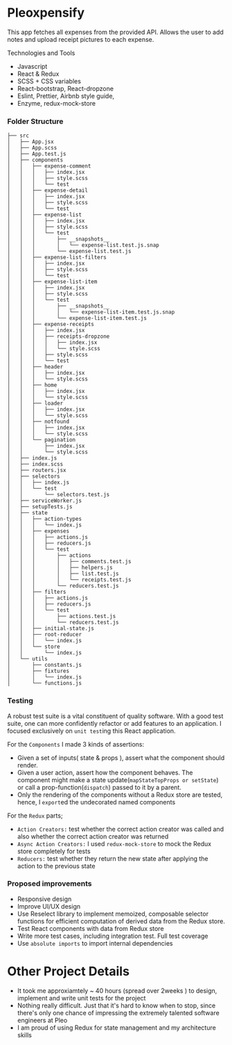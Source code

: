 # Pleoxpensify

This app fetches all expenses from the provided API. Allows the user to add notes and upload receipt pictures to each expense.

Technologies and Tools

- Javascript
- React & Redux
- SCSS + CSS variables
- React-bootstrap, React-dropzone
- Eslint, Prettier, Airbnb style guide,
- Enzyme, redux-mock-store

### Folder Structure

```
├── src
│   ├── App.jsx
│   ├── App.scss
│   ├── App.test.js
│   ├── components
│   │   ├── expense-comment
│   │   │   ├── index.jsx
│   │   │   ├── style.scss
│   │   │   └── test
│   │   ├── expense-detail
│   │   │   ├── index.jsx
│   │   │   ├── style.scss
│   │   │   └── test
│   │   ├── expense-list
│   │   │   ├── index.jsx
│   │   │   ├── style.scss
│   │   │   └── test
│   │   │       ├── __snapshots__
│   │   │       │   └── expense-list.test.js.snap
│   │   │       └── expense-list.test.js
│   │   ├── expense-list-filters
│   │   │   ├── index.jsx
│   │   │   ├── style.scss
│   │   │   └── test
│   │   ├── expense-list-item
│   │   │   ├── index.jsx
│   │   │   ├── style.scss
│   │   │   └── test
│   │   │       ├── __snapshots__
│   │   │       │   └── expense-list-item.test.js.snap
│   │   │       └── expense-list-item.test.js
│   │   ├── expense-receipts
│   │   │   ├── index.jsx
│   │   │   ├── receipts-dropzone
│   │   │   │   ├── index.jsx
│   │   │   │   └── style.scss
│   │   │   ├── style.scss
│   │   │   └── test
│   │   ├── header
│   │   │   ├── index.jsx
│   │   │   └── style.scss
│   │   ├── home
│   │   │   ├── index.jsx
│   │   │   └── style.scss
│   │   ├── loader
│   │   │   ├── index.jsx
│   │   │   └── style.scss
│   │   ├── notfound
│   │   │   ├── index.jsx
│   │   │   └── style.scss
│   │   └── pagination
│   │       ├── index.jsx
│   │       └── style.scss
│   ├── index.js
│   ├── index.scss
│   ├── routers.jsx
│   ├── selectors
│   │   ├── index.js
│   │   └── test
│   │       └── selectors.test.js
│   ├── serviceWorker.js
│   ├── setupTests.js
│   ├── state
│   │   ├── action-types
│   │   │   └── index.js
│   │   ├── expenses
│   │   │   ├── actions.js
│   │   │   ├── reducers.js
│   │   │   └── test
│   │   │       ├── actions
│   │   │       │   ├── comments.test.js
│   │   │       │   ├── helpers.js
│   │   │       │   ├── list.test.js
│   │   │       │   └── receipts.test.js
│   │   │       └── reducers.test.js
│   │   ├── filters
│   │   │   ├── actions.js
│   │   │   ├── reducers.js
│   │   │   └── test
│   │   │       ├── actions.test.js
│   │   │       └── reducers.test.js
│   │   ├── initial-state.js
│   │   ├── root-reducer
│   │   │   └── index.js
│   │   └── store
│   │       └── index.js
│   └── utils
│       ├── constants.js
│       ├── fixtures
│       │   └── index.js
│       └── functions.js
```

### Testing

A robust test suite is a vital constituent of quality software. With a good test suite, one can more confidently refactor or add features to an application.
I focused exclusively on `unit test`ing this React application.

For the `Components` I made 3 kinds of assertions:

- Given a set of inputs( state & props ), assert what the component should render.
- Given a user action, assert how the component behaves. The component might make a state update(`mapStateTopProps or setState`) or call a prop-function(`dispatch`) passed to it by a parent.
- Only the rendering of the components without a Redux store are tested, hence, I `export`ed the undecorated named components

For the `Redux` parts;

- `Action Creators:` test whether the correct action creator was called and also whether the correct action creator was returned
- `Async Action Creators:` I used `redux-mock-store` to mock the Redux store completely for tests
- `Reducers:` test whether they return the new state after applying the action to the previous state

### Proposed improvements

- Responsive design
- Improve UI/UX design
- Use Reselect library to implement memoized, composable selector functions for efficient computation of derived data from the Redux store.
- Test React components with data from Redux store
- Write more test cases, including integration test. Full test coverage
- Use `absolute imports` to import internal dependencies

# Other Project Details

- It took me approxiamtely ~ 40 hours (spread over 2weeks ) to design, implement and write unit tests for the project
- Nothing really difficult. Just that it's hard to know when to stop, since there's only one chance of impressing the extremely talented software engineers at Pleo
- I am proud of using Redux for state management and my architecture skills
